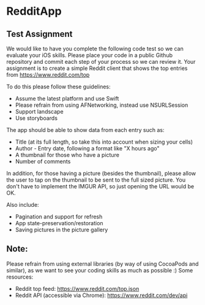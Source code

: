 # RedditApp

## Test Assignment

We would like to have you complete the following code test so we can evaluate your iOS skills. Please place your code in a public Github repository and commit each step of your process so we can review it.
Your assignment is to create a simple Reddit client that shows the top entries from https://www.reddit.com/top

To do this please follow these guidelines:
- Assume the latest platform and use Swift
- Please refrain from using AFNetworking, instead use NSURLSession
- Support landscape
- Use storyboards

The app should be able to show data from each entry such as:
- Title (at its full length, so take this into account when sizing your cells)
- Author - Entry date, following a format like "X hours ago"​
- A thumbnail for those who have a picture
- Number of comments

In addition, for those having a picture (besides the thumbnail), please allow the user to tap on the thumbnail to be sent to the full sized picture. You don't have to implement the IMGUR API, so just opening the URL would be OK.

Also include:
- Pagination and support for refresh
- App state-preservation/restoration
- Saving pictures in the picture gallery

## Note:
Please refrain from using external libraries (by way of using CocoaPods and similar), as we want to see your coding skills as much as possible :)
Some resources:
- Reddit top feed: https://www.reddit.com/top.json
- Reddit API (accessible via Chrome): https://www.reddit.com/dev/api
